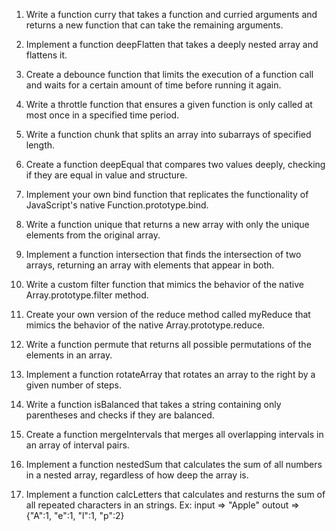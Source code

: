 1. Write a function curry that takes a function and curried arguments and returns a new function that can take the remaining arguments.

2. Implement a function deepFlatten that takes a deeply nested array and flattens it.

3. Create a debounce function that limits the execution of a function call and waits for a certain amount of time before running it again.

4. Write a throttle function that ensures a given function is only called at most once in a specified time period.

5. Write a function chunk that splits an array into subarrays of specified length.

6. Create a function deepEqual that compares two values deeply, checking if they are equal in value and structure.

7. Implement your own bind function that replicates the functionality of JavaScript's native Function.prototype.bind.

8. Write a function unique that returns a new array with only the unique elements from the original array.

9. Implement a function intersection that finds the intersection of two arrays, returning an array with elements that appear in both.

10. Write a custom filter function that mimics the behavior of the native Array.prototype.filter method.

11. Create your own version of the reduce method called myReduce that mimics the behavior of the native Array.prototype.reduce.

12. Write a function permute that returns all possible permutations of the elements in an array.

13. Implement a function rotateArray that rotates an array to the right by a given number of steps.

14. Write a function isBalanced that takes a string containing only parentheses and checks if they are balanced.

15. Create a function mergeIntervals that merges all overlapping intervals in an array of interval pairs.

16. Implement a function nestedSum that calculates the sum of all numbers in a nested array, regardless of how deep the array is.

17. Implement a function calcLetters that calculates and resturns the sum of all repeated characters in an strings.
    Ex: input => "Apple"
    outout => {"A":1, "e":1, "l":1, "p":2}
